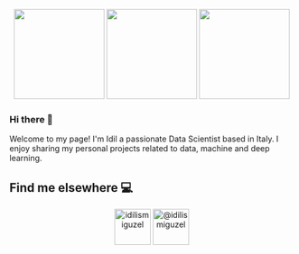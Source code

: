 <p align="center">
<a href="https://octodex.github.com/fintechtocat/"><img src="https://github.com/Idilismiguzel/Idilismiguzel/raw/master/.readme/icons/fintechtocat.png" height="160px" width="160px"></a>
<a href="https://octodex.github.com/umbrellatocat/"><img src="https://github.com/Idilismiguzel/Idilismiguzel/raw/master/.readme/icons/umbrellatocat.png" height="160px" width="160px"></a>
<a href="https://octodex.github.com/jetpacktocat/"><img src="https://github.com/Idilismiguzel/Idilismiguzel/raw/master/.readme/icons/jetpacktocat.png" height="160px" width="160px"></a>
</p>

### Hi there 👋

Welcome to my page! I'm Idil a passionate Data Scientist based in Italy. I enjoy sharing my personal projects related to data, machine and deep learning. 


## Find me elsewhere :computer:

<p align="center">
<a href="https://www.linkedin.com/in/idilismiguzel/" target="blank"><img align="center" src="https://github.com/Idilismiguzel/Idilismiguzel/raw/master/.readme/icons/linkedin.png" alt="idilismiguzel" height="64" width="64" /></a>
<a href="https://medium.com/@idilismiguzel" target="blank"><img align="center" src="https://github.com/Idilismiguzel/Idilismiguzel/raw/master/.readme/icons/medium.png" alt="@idilismiguzel" height="64" width="64" /></a>
</p>

##

<!--
**Idilismiguzel/Idilismiguzel** is a ✨ _special_ ✨ repository because its `README.md` (this file) appears on your GitHub profile.

Here are some ideas to get you started:

- 🔭 I’m currently working on ...
- 🌱 I’m currently learning ...
- 👯 I’m looking to collaborate on ...
- 🤔 I’m looking for help with ...
- 💬 Ask me about ...
- 📫 How to reach me: ...
- 😄 Pronouns: ...
- ⚡ Fun fact: ...
-->
